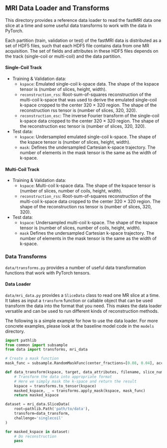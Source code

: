 ## MRI Data Loader and Transforms

This directory provides a reference data loader to read the fastMRI data one slice at a time and
some useful data transforms to work with the data in PyTorch.

Each partition (train, validation or test) of the fastMRI data is distributed as a set of HDF5
files, such that each HDF5 file contains data from one MR acquisition. The set of fields and
attributes in these HDF5 files depends on the track (single-coil or multi-coil) and the data
partition.

#### Single-Coil Track

* Training & Validation data:
    * `kspace`: Emulated single-coil k-space data. The shape of the kspace tensor is
    (number of slices, height, width).
    * `reconstruction_rss`: Root-sum-of-squares reconstruction of the multi-coil k-space that was
    used to derive the emulated single-coil k-space cropped to the center 320 × 320 region.
    The shape of the reconstruction rss tensor is (number of slices, 320, 320).
    * `reconstruction_esc`: The inverse Fourier transform of the single-coil k-space data cropped
    to the center 320 × 320 region. The shape of the reconstruction esc tensor is (number of
    slices, 320, 320).
* Test data:
    * `kspace`: Undersampled emulated single-coil k-space. The shape of the kspace tensor is
    (number of slices, height, width).
    * `mask`: Defines the undersampled Cartesian k-space trajectory. The number of elements in
    the mask tensor is the same as the width of k-space.


#### Multi-Coil Track

* Training & Validation data:
    * `kspace`: Multi-coil k-space data. The shape of the kspace tensor is
    (number of slices, number of coils, height, width).
    * `reconstruction_rss`: Root-sum-of-squares reconstruction of the multi-coil k-space
    data cropped to the center 320 × 320 region. The shape of the reconstruction rss tensor
    is (number of slices, 320, 320).
* Test data:
    * `kspace`: Undersampled multi-coil k-space. The shape of the kspace tensor is
    (number of slices, number of coils, height, width).
    * `mask` Defines the undersampled Cartesian k-space trajectory. The number of elements in
    the mask tensor is the same as the width of k-space.


### Data Transforms

`data/transforms.py` provides a number of useful data transformation functions that work with
PyTorch tensors.


#### Data Loader

`data/mri_data.py` provides a `SliceData` class to read one MR slice at a time. It takes as input
a `transform` function or callable object that can be used transform the data into the format that
you need. This makes the data loader versatile and can be used to run different kinds of
reconstruction methods.

The following is a simple example for how to use the data loader. For more concrete examples,
please look at the baseline model code in the `models` directory.

```python
import pathlib
from common import subsample
from data import transforms, mri_data

# Create a mask function
mask_func = subsample.RandomMaskFunc(center_fractions=[0.08, 0.04], accelerations=[4, 8])

def data_transform(kspace, target, data_attributes, filename, slice_num):
    # Transform the data into appropriate format
    # Here we simply mask the k-space and return the result
    kspace = transforms.to_tensor(kspace)
    masked_kspace, _ = transforms.apply_mask(kspace, mask_func)
    return masked_kspace

dataset = mri_data.SliceData(
    root=pathlib.Path('path/to/data'),
    transform=data_transform,
    challenge='singlecoil'
)

for masked_kspace in dataset:
    # Do reconstruction
    pass
```
